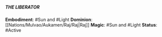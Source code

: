 
##### **THE LIBERATOR**

**Embodiment**: #Sun and #Light 
**Dominion**: [[Nations/Mulvao/Aukamen/Raj/Raj|Raj]]
**Magic**: #Sun and #Light 
**Status**: #Active
